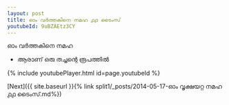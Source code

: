 ```yaml
---
layout: post
title: ഓം വർത്തകിനെ നമഹ ൧൧ ടൈംസ്
youtubeId: 9uBZAEtz3CY
---
```

 
 
 ഓം വർത്തകിനെ നമഹ 
 
 -  ആരാണ് ഒരു തച്ചന്റെ രൂപത്തിൽ 
 
  
 
  
 
 
 
 
 
 


{% include youtubePlayer.html id=page.youtubeId %}
 
[Next]({{ site.baseurl }}{% link  split1/_posts/2014-05-17-ഓം വൃക്ഷയറ്റ നമഹ ൧൧ ടൈംസ്.md%})
 
